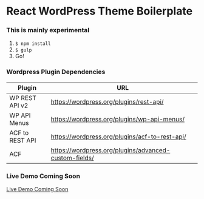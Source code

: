 # React WordPress Theme Boilerplate

### This is mainly experimental

1. `$ npm install`
1. `$ gulp`
1. Go!

### Wordpress Plugin Dependencies

| Plugin  | URL |
|---------|-----|
| WP REST API v2 | https://wordpress.org/plugins/rest-api/ |
| WP API Menus | https://wordpress.org/plugins/wp-api-menus/ |
| ACF to REST API | https://wordpress.org/plugins/acf-to-rest-api/ |
| ACF | https://wordpress.org/plugins/advanced-custom-fields/ |

### Live Demo Coming Soon

[Live Demo Coming Soon](#)